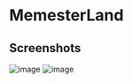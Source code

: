 # MemesterLand

## Screenshots

![image](https://user-images.githubusercontent.com/53704054/122667908-03faba00-d1d3-11eb-9c8d-54e03fd16ea3.png)
![image](https://user-images.githubusercontent.com/53704054/122667922-0e1cb880-d1d3-11eb-8189-1031ed1e174f.png)

